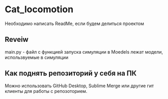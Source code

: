 # Cat_locomotion

Необходимо написать ReadMe, если будем делиться проектом

## Reveiw
main.py -  файл с функцией запуска симуляции
в Moedels лежат модели, использвуемые в симуляции

## Как поднять репозиторий у себя на ПК
Можно использовать GitHub Desktop, Sublime Merge или другие гит клиенты для работы с репозоторием.

